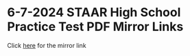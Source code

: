 # 6-7-2024 STAAR High School Practice Test PDF Mirror Links
Click [here](https://github.com/sammy-lord/blog-posts/releases/tag/pdf-staar-1) for the mirror link
